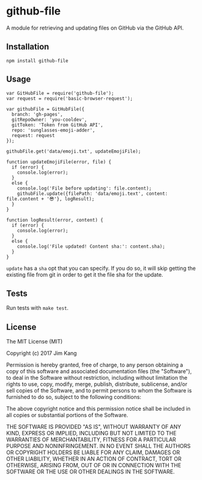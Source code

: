 github-file
==================

A module for retrieving and updating files on GitHub via the GitHub API.

Installation
------------

    npm install github-file

Usage
-----

    var GitHubFile = require('github-file');
    var request = require('basic-browser-request');

    var githubFile = GitHubFile({
      branch: 'gh-pages',
      gitRepoOwner: 'you-cooldev',
      gitToken: 'Token from GitHub API',
      repo: 'sunglasses-emoji-adder',
      request: request
    });

    githubFile.get('data/emoji.txt', updateEmojiFile);

    function updateEmojiFile(error, file) {
      if (error) {
        console.log(error);
      }
      else {
        console.log('File before updating': file.content);
        githubFile.update({filePath: 'data/emoji.text', content: file.content + '😎'}, logResult);
      }
    }

    function logResult(error, content) {
      if (error) {
        console.log(error);
      }
      else {
        console.log('File updated! Content sha:': content.sha);
      }
    }

`update` has a `sha` opt that you can specify. If you do so, it will skip getting the existing file from git in order to get it the file sha for the update.

Tests
-----

Run tests with `make test`.

License
-------

The MIT License (MIT)

Copyright (c) 2017 Jim Kang

Permission is hereby granted, free of charge, to any person obtaining a copy
of this software and associated documentation files (the "Software"), to deal
in the Software without restriction, including without limitation the rights
to use, copy, modify, merge, publish, distribute, sublicense, and/or sell
copies of the Software, and to permit persons to whom the Software is
furnished to do so, subject to the following conditions:

The above copyright notice and this permission notice shall be included in
all copies or substantial portions of the Software.

THE SOFTWARE IS PROVIDED "AS IS", WITHOUT WARRANTY OF ANY KIND, EXPRESS OR
IMPLIED, INCLUDING BUT NOT LIMITED TO THE WARRANTIES OF MERCHANTABILITY,
FITNESS FOR A PARTICULAR PURPOSE AND NONINFRINGEMENT. IN NO EVENT SHALL THE
AUTHORS OR COPYRIGHT HOLDERS BE LIABLE FOR ANY CLAIM, DAMAGES OR OTHER
LIABILITY, WHETHER IN AN ACTION OF CONTRACT, TORT OR OTHERWISE, ARISING FROM,
OUT OF OR IN CONNECTION WITH THE SOFTWARE OR THE USE OR OTHER DEALINGS IN
THE SOFTWARE.
